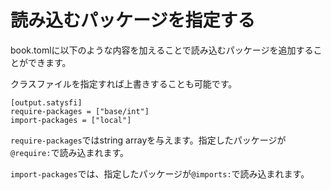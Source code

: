 # 読み込むパッケージを指定する

book.tomlに以下のような内容を加えることで読み込むパッケージを追加することができます。

クラスファイルを指定すれば上書きすることも可能です。

```
[output.satysfi]
require-packages = ["base/int"]
import-packages = ["local"]
```

`require-packages`ではstring arrayを与えます。指定したパッケージが`@require:`で読み込まれます。

`import-packages`では、指定したパッケージが`@imports:`で読み込まれます。

